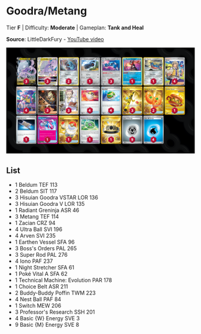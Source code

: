 # Goodra/Metang

Tier **F** | Difficulty: **Moderate** | Gameplan: **Tank and Heal**

**Source**: LittleDarkFury - [YouTube video](www.youtube.com/watch?v=MsreNHbJE2Y)

![decklist](../../!Images/Standard/12BRS-SFA/Goodra-Metang.png)

## List
* 1 Beldum TEF 113
* 2 Beldum SIT 117
* 3 Hisuian Goodra VSTAR LOR 136
* 3 Hisuian Goodra V LOR 135
* 1 Radiant Greninja ASR 46
* 3 Metang TEF 114
* 1 Zacian CRZ 94
* 4 Ultra Ball SVI 196
* 4 Arven SVI 235
* 1 Earthen Vessel SFA 96
* 3 Boss's Orders PAL 265
* 3 Super Rod PAL 276
* 4 Iono PAF 237
* 1 Night Stretcher SFA 61
* 1 Poké Vital A SFA 62
* 1 Technical Machine: Evolution PAR 178
* 1 Choice Belt ASR 211
* 2 Buddy-Buddy Poffin TWM 223
* 4 Nest Ball PAF 84
* 1 Switch MEW 206
* 3 Professor's Research SSH 201
* 4 Basic {W} Energy SVE 3
* 9 Basic {M} Energy SVE 8
